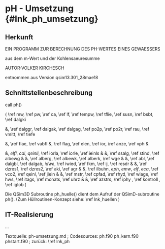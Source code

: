 pH - Umsetzung {#lnk_ph_umsetzung}
==================

## Herkunft ##

EIN PROGRAMM ZUR BERECHNUNG DES PH-WERTES EINES GEWAESSERS 

aus dem m-Wert und der Kohlensaeuresumme

AUTOR:VOLKER KIRCHESCH

entnommen aus Version qsim13.301_28mae18


## Schnittstellenbeschreibung ##

call ph()

( \ref mw, \ref pw, \ref ca, \ref lf, \ref tempw, \ref tflie, \ref susn, \ref bsbt, \ref dalgki

&, \ref dalggr, \ref dalgak, \ref dalgag, \ref po2p, \ref po2r, \ref rau, \ref vmitt, \ref tiefe

&, \ref flae, \ref vabfl
&, \ref flag, \ref elen, \ref ior, \ref anze, \ref vph                                 &

&, *elfl*, *cal*, *qeinll*, \ref iorla, \ref iorle, \ref ieinls                     &
&, \ref ssalg, \ref stind, \ref albewg                                     &
&, \ref alberg, \ref albewk, \ref alberk, \ref wge                               &
&, \ref abl, \ref dalgbl, \ref dalgab, *idwe*, \ref iwied, \ref fkm, \ref ij, \ref resdr              &
&, \ref dzres1, \ref dzres2, \ref aki, \ref agr                                  &
&, \ref ilbuhn, *eph*, *emw*, *elf*, *eca*, \ref vco2, \ref qeinl, \ref jiein                &
&, \ref mstr, \ref cpfad, \ref rhyd, \ref wlage, \ref hws, \ref itags, \ref monats, \ref uhrz                           &
&, \ref azstrs, \ref iphy , \ref kontroll , \ref iglob )

Die QSim3D Subroutine ph_huelle() dient dem Aufruf der QSimD-subroutine ph(). 
(Zum Hüllroutinen-Konzept siehe: \ref lnk_huellen )


## IT-Realisierung ##

...

Textquelle: ph-umsetzung.md ; Codesources: ph.f90 ph_kern.f90 phstart.f90 ; zurück: \ref lnk_ph

